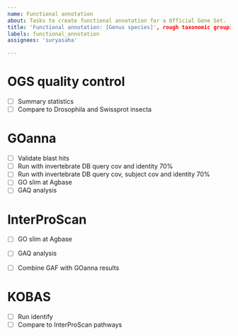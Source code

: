 ```yaml
---
name: Functional annotation
about: Tasks to create functional annotation for a Official Gene Set.
title: 'Functional annotation: [Genus species]', rough taxonomic grouping
labels: functional_annotation
assignees: 'suryasaha'

---
```


# OGS quality control
- [ ] Summary statistics
- [ ] Compare to Drosophila and Swissprot insecta

# GOanna
- [ ] Validate blast hits
- [ ] Run with invertebrate DB query cov and identity 70%
- [ ] Run with invertebrate DB query cov, subject cov and identity 70%
- [ ] GO slim at Agbase
- [ ] GAQ analysis

# InterProScan
- [ ] GO slim at Agbase
- [ ] GAQ analysis
- [ ] Combine GAF with GOanna results


# KOBAS
- [ ] Run identify
- [ ] Compare to InterProScan pathways
